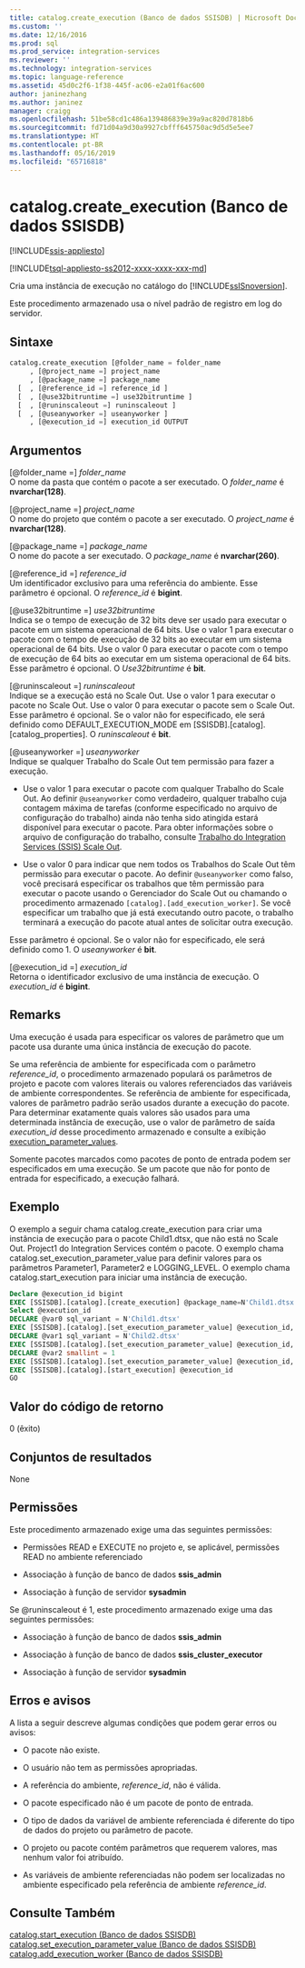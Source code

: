 ```yaml
---
title: catalog.create_execution (Banco de dados SSISDB) | Microsoft Docs
ms.custom: ''
ms.date: 12/16/2016
ms.prod: sql
ms.prod_service: integration-services
ms.reviewer: ''
ms.technology: integration-services
ms.topic: language-reference
ms.assetid: 45d0c2f6-1f38-445f-ac06-e2a01f6ac600
author: janinezhang
ms.author: janinez
manager: craigg
ms.openlocfilehash: 51be58cd1c486a139486839e39a9ac820d7818b6
ms.sourcegitcommit: fd71d04a9d30a9927cbfff645750ac9d5d5e5ee7
ms.translationtype: HT
ms.contentlocale: pt-BR
ms.lasthandoff: 05/16/2019
ms.locfileid: "65716818"
---
```

# <a name="catalogcreateexecution-ssisdb-database"></a>catalog.create_execution (Banco de dados SSISDB)

[!INCLUDE[ssis-appliesto](../../includes/ssis-appliesto-ssvrpluslinux-asdb-asdw-xxx.md)]


[!INCLUDE[tsql-appliesto-ss2012-xxxx-xxxx-xxx-md](../../includes/tsql-appliesto-ss2012-xxxx-xxxx-xxx-md.md)]

  Cria uma instância de execução no catálogo do [!INCLUDE[ssISnoversion](../../includes/ssisnoversion-md.md)].  
  
 Este procedimento armazenado usa o nível padrão de registro em log do servidor.  
  
## <a name="syntax"></a>Sintaxe  
  
```sql  
catalog.create_execution [@folder_name = folder_name  
     , [@project_name =] project_name  
     , [@package_name =] package_name  
  [  , [@reference_id =] reference_id ]  
  [  , [@use32bitruntime =] use32bitruntime ] 
  [  , [@runinscaleout =] runinscaleout ]
  [  , [@useanyworker =] useanyworker ] 
     , [@execution_id =] execution_id OUTPUT  
```  
  
## <a name="arguments"></a>Argumentos  
 [@folder_name =] *folder_name*  
 O nome da pasta que contém o pacote a ser executado. O *folder_name* é **nvarchar(128)**.  
  
 [@project_name =] *project_name*  
 O nome do projeto que contém o pacote a ser executado. O *project_name* é **nvarchar(128)**.  
  
 [@package_name =] *package_name*  
 O nome do pacote a ser executado. O *package_name* é **nvarchar(260)**.  
  
 [@reference_id =] *reference_id*  
 Um identificador exclusivo para uma referência do ambiente. Esse parâmetro é opcional. O *reference_id* é **bigint**.  
  
 [@use32bitruntime =] *use32bitruntime*  
 Indica se o tempo de execução de 32 bits deve ser usado para executar o pacote em um sistema operacional de 64 bits. Use o valor 1 para executar o pacote com o tempo de execução de 32 bits ao executar em um sistema operacional de 64 bits. Use o valor 0 para executar o pacote com o tempo de execução de 64 bits ao executar em um sistema operacional de 64 bits. Esse parâmetro é opcional. O *Use32bitruntime* é **bit**.  
 
 [@runinscaleout =] *runinscaleout*  
 Indique se a execução está no Scale Out. Use o valor 1 para executar o pacote no Scale Out. Use o valor 0 para executar o pacote sem o Scale Out. Esse parâmetro é opcional. Se o valor não for especificado, ele será definido como DEFAULT_EXECUTION_MODE em [SSISDB].[catalog].[catalog_properties]. O *runinscaleout* é **bit**. 
 
[@useanyworker =] *useanyworker*  
Indique se qualquer Trabalho do Scale Out tem permissão para fazer a execução.

-   Use o valor 1 para executar o pacote com qualquer Trabalho do Scale Out. Ao definir `@useanyworker` como verdadeiro, qualquer trabalho cuja contagem máxima de tarefas (conforme especificado no arquivo de configuração do trabalho) ainda não tenha sido atingida estará disponível para executar o pacote. Para obter informações sobre o arquivo de configuração do trabalho, consulte [Trabalho do Integration Services (SSIS) Scale Out](../scale-out/integration-services-ssis-scale-out-worker.md).

-   Use o valor 0 para indicar que nem todos os Trabalhos do Scale Out têm permissão para executar o pacote. Ao definir `@useanyworker` como falso, você precisará especificar os trabalhos que têm permissão para executar o pacote usando o Gerenciador do Scale Out ou chamando o procedimento armazenado `[catalog].[add_execution_worker]`. Se você especificar um trabalho que já está executando outro pacote, o trabalho terminará a execução do pacote atual antes de solicitar outra execução.

Esse parâmetro é opcional. Se o valor não for especificado, ele será definido como 1. O *useanyworker* é **bit**. 
  
 [@execution_id =] *execution_id*  
 Retorna o identificador exclusivo de uma instância de execução. O *execution_id* é **bigint**.  

  
## <a name="remarks"></a>Remarks  
 Uma execução é usada para especificar os valores de parâmetro que um pacote usa durante uma única instância de execução do pacote.  
  
 Se uma referência de ambiente for especificada com o parâmetro *reference_id*, o procedimento armazenado populará os parâmetros de projeto e pacote com valores literais ou valores referenciados das variáveis de ambiente correspondentes. Se referência de ambiente for especificada, valores de parâmetro padrão serão usados durante a execução do pacote. Para determinar exatamente quais valores são usados para uma determinada instância de execução, use o valor de parâmetro de saída *execution_id* desse procedimento armazenado e consulte a exibição [execution_parameter_values](../../integration-services/system-views/catalog-execution-parameter-values-ssisdb-database.md).  
  
 Somente pacotes marcados como pacotes de ponto de entrada podem ser especificados em uma execução. Se um pacote que não for ponto de entrada for especificado, a execução falhará.  
  
## <a name="example"></a>Exemplo  
 O exemplo a seguir chama catalog.create_execution para criar uma instância de execução para o pacote Child1.dtsx, que não está no Scale Out. Project1 do Integration Services contém o pacote. O exemplo chama catalog.set_execution_parameter_value para definir valores para os parâmetros Parameter1, Parameter2 e LOGGING_LEVEL. O exemplo chama catalog.start_execution para iniciar uma instância de execução.  
  
```sql  
Declare @execution_id bigint  
EXEC [SSISDB].[catalog].[create_execution] @package_name=N'Child1.dtsx', @execution_id=@execution_id OUTPUT, @folder_name=N'TestDeply4', @project_name=N'Integration Services Project1', @use32bitruntime=False, @reference_id=Null  
Select @execution_id  
DECLARE @var0 sql_variant = N'Child1.dtsx'  
EXEC [SSISDB].[catalog].[set_execution_parameter_value] @execution_id, @object_type=20, @parameter_name=N'Parameter1', @parameter_value=@var0  
DECLARE @var1 sql_variant = N'Child2.dtsx'  
EXEC [SSISDB].[catalog].[set_execution_parameter_value] @execution_id, @object_type=20, @parameter_name=N'Parameter2', @parameter_value=@var1  
DECLARE @var2 smallint = 1  
EXEC [SSISDB].[catalog].[set_execution_parameter_value] @execution_id, @object_type=50, @parameter_name=N'LOGGING_LEVEL', @parameter_value=@var2  
EXEC [SSISDB].[catalog].[start_execution] @execution_id  
GO  
```  
  
## <a name="return-code-value"></a>Valor do código de retorno  
 0 (êxito)  
  
## <a name="result-sets"></a>Conjuntos de resultados  
 None  
  
## <a name="permissions"></a>Permissões  
 Este procedimento armazenado exige uma das seguintes permissões:  
  
-   Permissões READ e EXECUTE no projeto e, se aplicável, permissões READ no ambiente referenciado  
  
-   Associação à função de banco de dados **ssis_admin**  
  
-   Associação à função de servidor **sysadmin**  

 Se @runinscaleout é 1, este procedimento armazenado exige uma das seguintes permissões:
 
-   Associação à função de banco de dados **ssis_admin**

-   Associação à função de banco de dados **ssis_cluster_executor**

-   Associação à função de servidor **sysadmin**
  
## <a name="errors-and-warnings"></a>Erros e avisos  
 A lista a seguir descreve algumas condições que podem gerar erros ou avisos:  
  
-   O pacote não existe.  
  
-   O usuário não tem as permissões apropriadas.  
  
-   A referência do ambiente, *reference_id*, não é válida.  
  
-   O pacote especificado não é um pacote de ponto de entrada.  
  
-   O tipo de dados da variável de ambiente referenciada é diferente do tipo de dados do projeto ou parâmetro de pacote.  
  
-   O projeto ou pacote contém parâmetros que requerem valores, mas nenhum valor foi atribuído.  
  
-   As variáveis de ambiente referenciadas não podem ser localizadas no ambiente especificado pela referência de ambiente *reference_id*.  
  
## <a name="see-also"></a>Consulte Também  
 [catalog.start_execution &#40;Banco de dados SSISDB&#41;](../../integration-services/system-stored-procedures/catalog-start-execution-ssisdb-database.md)   
 [catalog.set_execution_parameter_value &#40;Banco de dados SSISDB&#41;](../../integration-services/system-stored-procedures/catalog-set-execution-parameter-value-ssisdb-database.md)  
 [catalog.add_execution_worker &#40;Banco de dados SSISDB&#41;](../../integration-services/system-stored-procedures/catalog-add-execution-worker-ssisdb-database.md)  
  
